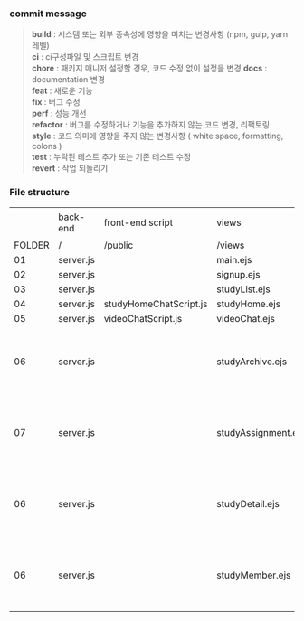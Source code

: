 

### commit message
> **build** : 시스템 또는 외부 종속성에 영향을 미치는 변경사항 (npm, gulp, yarn 레벨) <br>
**ci** : ci구성파일 및 스크립트 변경<br>
**chore** : 패키지 매니저 설정할 경우, 코드 수정 없이 설정을 변경
**docs** : documentation 변경<br>
**feat** : 새로운 기능<br>
**fix** : 버그 수정<br>
**perf** : 성능 개선<br>
**refactor** : 버그를 수정하거나 기능을 추가하지 않는 코드 변경, 리팩토링<br>
**style** : 코드 의미에 영향을 주지 않는 변경사항 ( white space, formatting, colons )<br>
**test** : 누락된 테스트 추가 또는 기존 테스트 수정<br>
**revert** : 작업 되돌리기<br>



### File structure
<table>
    <tr>
        <td></td>
        <td>back-end</td>
        <td>front-end script</td>
        <td>views</td>
        <td>비고</td>
    </tr>
    <tr>
        <td>FOLDER</td>
        <td>/</td>
        <td>/public</td>
        <td>/views</td>
        <td></td>
    </tr>
    <tr>
        <td>01</td>
        <td>server.js</td>
        <td> </td>
        <td>main.ejs</td>
        <td></td>
    </tr>
    <tr>
        <td>02</td>
        <td>server.js</td>
        <td> </td>
        <td>signup.ejs</td>
        <td></td>
    </tr>
    <tr>
        <td>03</td>
        <td>server.js</td>
        <td> </td>
        <td>studyList.ejs</td>
        <td></td>
    </tr>
    <tr>
        <td>04</td>
        <td>server.js</td>
        <td>studyHomeChatScript.js</td>
        <td>studyHome.ejs</td>
        <td></td>
    </tr>
    <tr>
        <td>05</td>
        <td>server.js</td>
        <td>videoChatScript.js</td>
        <td>videoChat.ejs</td>
        <td></td>
    </tr>
    <tr>
        <td>06</td>
        <td>server.js</td>
        <td></td>
        <td>studyArchive.ejs</td>
        <td>프로토타입</td>
    </tr>
    <tr>
        <td>07</td>
        <td>server.js</td>
        <td></td>
        <td>studyAssignment.ejs</td>
        <td>프로토타입</td>
    </tr>
    <tr>
        <td>06</td>
        <td>server.js</td>
        <td></td>
        <td>studyDetail.ejs</td>
        <td>프로토타입</td>
    </tr>
    <tr>
        <td>06</td>
        <td>server.js</td>
        <td></td>
        <td>studyMember.ejs</td>
        <td>프로토타입</td>
    </tr>
</table>